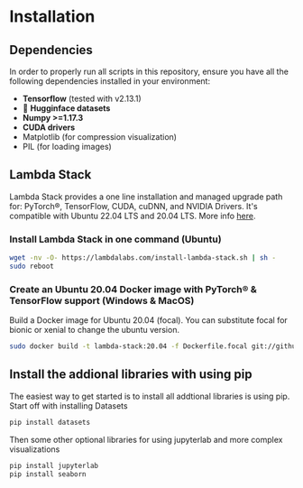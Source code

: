 # Installation

## Dependencies

In order to properly run all scripts in this repository, ensure you have all the following dependencies installed in your environment:

* **Tensorflow** (tested with v2.13.1)
* 🤗 **Hugginface datasets**
* **Numpy >=1.17.3**
* **CUDA drivers**
* Matplotlib (for compression visualization)
* PIL (for loading images)


## Lambda Stack

Lambda Stack provides a one line installation and managed upgrade path for: PyTorch®, TensorFlow, CUDA, cuDNN, and NVIDIA Drivers. It's compatible with Ubuntu 22.04 LTS and 20.04 LTS. More info [here](https://lambdalabs.com/lambda-stack-deep-learning-software).

### Install Lambda Stack in one command (Ubuntu)
```bash
wget -nv -O- https://lambdalabs.com/install-lambda-stack.sh | sh -
sudo reboot
```

### Create an Ubuntu 20.04 Docker image with PyTorch® & TensorFlow support (Windows & MacOS)
Build a Docker image for Ubuntu 20.04 (focal). You can substitute focal for bionic or xenial to change the ubuntu version.
```bash
sudo docker build -t lambda-stack:20.04 -f Dockerfile.focal git://github.com/lambdal/lambda-stack-dockerfiles.git
```

## Install the addional libraries with using pip
The easiest way to get started is to install all addtional libraries is using pip. Start off with installing Datasets

```bash
pip install datasets
```

Then some other optional libraries for using jupyterlab and more complex visualizations
```bash
pip install jupyterlab
pip install seaborn
```


